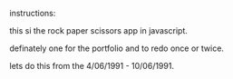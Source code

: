 instructions:

this si the rock paper scissors app in javascript.

definately one for the portfolio and to redo once or twice.

lets do this from the 4/06/1991 - 10/06/1991.

